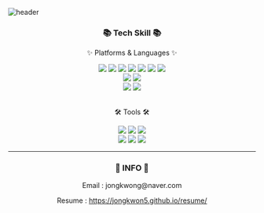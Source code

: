 ![header](https://capsule-render.vercel.app/api?type=waving&color=auto&height=200&section=header&text=Travel%20Together&fontSize=90)

<div align=center>
        <h3>📚 Tech Skill 📚</h3>
        <p>✨ Platforms & Languages ✨</p>
    </div>
    <div align="center">
        <img src="https://img.shields.io/badge/Java-007396?style=flat&logo=Conda-Forge&logoColor=white" />
            <img src="https://img.shields.io/badge/Spring-6DB33F?style=flat&logo=Spring&logoColor=white" />
        <img src="https://img.shields.io/badge/HTML5-E34F26?style=flat&logo=HTML5&logoColor=white" />
        <img src="https://img.shields.io/badge/CSS3-1572B6?style=flat&logo=CSS3&logoColor=white" />
        <img src="https://img.shields.io/badge/JavaScript-F7DF1E?style=flat&logo=JavaScript&logoColor=white" />
        <img src="https://img.shields.io/badge/jQuery-0769AD?style=flat&logo=jQuery&logoColor=white" />
        <img src="https://img.shields.io/badge/Spring Boot-43B02A?style=flat&logo=Spring Boot&logoColor=white" />
        <br>
        <img src="https://img.shields.io/badge/Bootstrap-7952B3?style=flat&logo=Bootstrap&logoColor=white" />
        <img src="https://img.shields.io/badge/Mybatis-000000?style=flat&logo=Fluentd&logoColor=white" />
        <br>
        <img src="https://img.shields.io/badge/Oracle%20SQL-F80000?style=flat&logo=Oracle&logoColor=white" />
        <img src="https://img.shields.io/badge/MySQL-4479A1?style=flat&logo=MySQL&logoColor=white" />
    </div>
    <br>
    <div align=center>
        <p>🛠 Tools 🛠</p>
    </div>
    <div align=center>
        <img src="https://img.shields.io/badge/intelliJ-003545?style=flat&logo=intellijidea&logoColor=white" />
        <img src="https://img.shields.io/badge/Eclipse%20IDE-2C2255?style=flat&logo=EclipseIDE&logoColor=white" />
        <img src="https://img.shields.io/badge/Visual%20Studio%20Code-007ACC?style=flat&logo=VisualStudioCode&logoColor=white" />
        <br>
        <img src="https://img.shields.io/badge/Tomcat-F8DC75?style=flat&logo=ApacheTomcat&logoColor=white" />
        <img src="https://img.shields.io/badge/AWS-232F3E?style=flat&logo=AmazonAWS&logoColor=white" />
        <img src="https://img.shields.io/badge/GitHub-181717?style=flat&logo=GitHub&logoColor=white" />
    </div>
    <hr>
    <div align=center>
        <h3>👋 INFO 👋</h3>
        <p> Email : jongkwong@naver.com</p>
        <p> Resume : <a href="https://jongkwon5.github.io/resume/">https://jongkwon5.github.io/resume/</a></p>
    </div>

